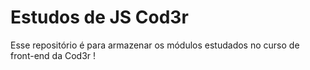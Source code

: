 
# Estudos de JS Cod3r

Esse repositório é para armazenar os módulos estudados no curso de front-end da Cod3r ! 



